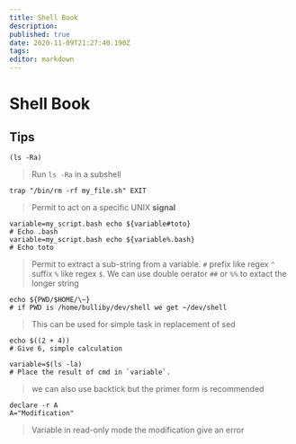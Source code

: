 ```yaml
---
title: Shell Book
description: 
published: true
date: 2020-11-09T21:27:40.190Z
tags: 
editor: markdown
---
```


# Shell Book
## Tips 
```shell
(ls -Ra)
```
> Run `ls -Ra` in a subshell

```shell
trap "/bin/rm -rf my_file.sh" EXIT
```
> Permit to act on a specific UNIX **signal**

```shell
variable=my_script.bash echo ${variable#toto}
# Echo .bash
variable=my_script.bash echo ${variable%.bash}
# Echo toto
```
> Permit to extract a sub-string from a variable. `#` prefix like regex `^` suffix `%` like regex `$`. We can use double oerator `##` or `%%` to extact the longer string

```shell
echo ${PWD/$HOME/\~}
# if PWD is /home/bulliby/dev/shell we get ~/dev/shell
```
> This can be used for simple task in replacement of sed

```shell
echo $((2 + 4))
# Give 6, simple calculation
```

```shell
variable=$(ls -la)
# Place the result of cmd in `variable`.
```
> we can also use backtick but the primer form is recommended

```shell
declare -r A
A="Modification"
```
> Variable in read-only mode the modification give an error

